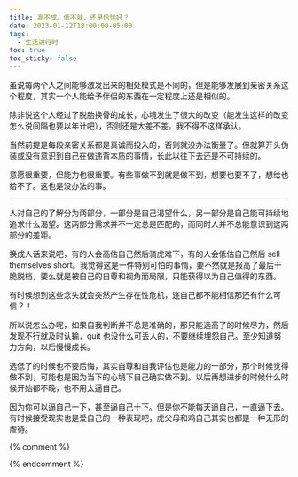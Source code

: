 ```yaml
---
title: 高不成、低不就，还是恰恰好？
date: 2023-01-12T18:00:00-05:00
tags:
  - 生活进行时
toc: true
toc_sticky: false
---
```


虽说每两个人之间能够激发出来的相处模式是不同的，但是能够发展到亲密关系这个程度，其实一个人能给予伴侣的东西在一定程度上还是相似的。
<!--more-->

除非说这个人经过了脱胎换骨的成长，心境发生了很大的改变（能发生这样的改变怎么说间隔也要以年计吧），否则还是大差不差。我不得不这样承认。

当然前提是每段亲密关系都是真诚而投入的，否则就没办法衡量了。但就算开头伪装或没有意识到自己在做违背本质的事情，长此以往下去还是不可持续的。

意愿很重要，但能力也很重要。有些事做不到就是做不到，想要也要不了，想给也给不了。这也是没办法的事。

---

人对自己的了解分为两部分，一部分是自己渴望什么，另一部分是自己能可持续地追求什么渴望。这两部分需求并不一定总是匹配的，而同时人并不总能意识到这两部分的差距。

换成人话来说吧，有的人会高估自己然后骑虎难下，有的人会低估自己然后 sell themselves short。我觉得这是一件特别可怕的事情，要不然就是报高了最后干脆脱档，要么就是被自己的自尊和视角而局限，只能获得以为自己值得的东西。

有时候想到这些念头就会突然产生存在性危机，连自己都不能相信那还有什么可信？！

所以说怎么办呢，如果自我判断并不总是准确的，那只能选高了的时候尽力，然后发现不行就及时认输，quit 也没什么可丢人的，不要继续埋怨自己。至少知道努力方向，以后慢慢成长。

选低了的时候也不要后悔，其实自尊和自我评估也是能力的一部分，那个时候觉得做不到，可能也是因为当下的心境下自己确实做不到。以后再想进步的时候什么时候开始都不晚，也不用太逼自己。

因为你可以逼自己一下，甚至逼自己十下。但是你不能每天逼自己，一直逼下去。有时候接受现实也是爱自己的一种表现吧，虎父母和鸡自己其实也都是一种无形的虐待。


{% comment %}



{% endcomment %}
